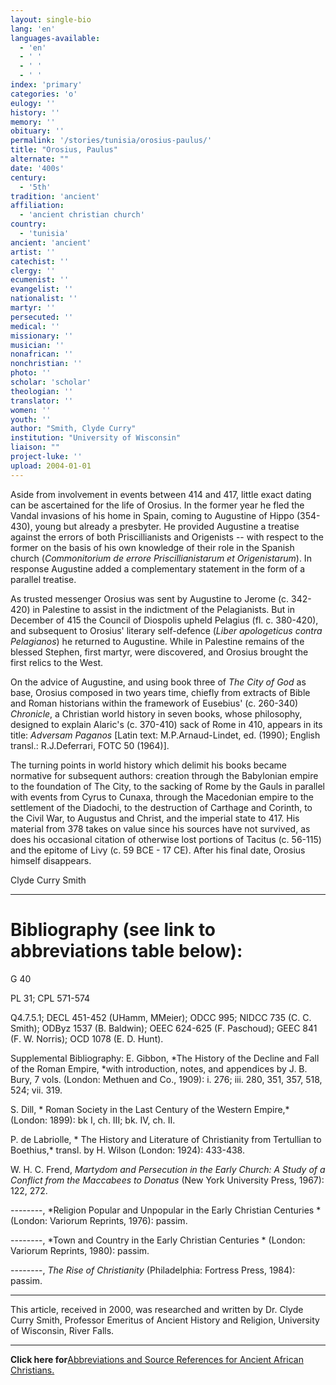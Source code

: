 ```yaml
---
layout: single-bio
lang: 'en'
languages-available:
  - 'en'
  - ' '
  - ' '
  - ' '
index: 'primary'
categories: 'o'
eulogy: ''
history: ''
memory: ''
obituary: ''
permalink: '/stories/tunisia/orosius-paulus/'
title: "Orosius, Paulus"
alternate: ""
date: '400s'
century:
  - '5th'
tradition: 'ancient'
affiliation:
  - 'ancient christian church'
country:
  - 'tunisia'
ancient: 'ancient'
artist: ''
catechist: ''
clergy: ''
ecumenist: ''
evangelist: ''
nationalist: ''
martyr: ''
persecuted: ''
medical: ''
missionary: ''
musician: ''
nonafrican: ''
nonchristian: ''
photo: ''
scholar: 'scholar'
theologian: ''
translator: ''
women: ''
youth: ''
author: "Smith, Clyde Curry"
institution: "University of Wisconsin"
liaison: ""
project-luke: ''
upload: 2004-01-01
---
```




Aside from involvement in events between 414 and 417, little exact dating can be ascertained for the life of Orosius.  In the former year he fled the Vandal invasions of his home in Spain, coming to Augustine of Hippo (354-430), young but already a presbyter.  He provided Augustine a treatise against the errors of both Priscillianists and Origenists -- with respect to the former on the basis of his own knowledge of their role in the Spanish church (*Commonitorium de errore Priscillianistarum et Origenistarum*).  In response Augustine added a complementary statement in the form of a parallel treatise.

As trusted messenger Orosius was sent by Augustine to Jerome (c. 342-420) in Palestine to assist in the indictment of the Pelagianists.  But in December of 415 the Council of Diospolis upheld Pelagius (fl. c. 380-420), and subsequent to Orosius' literary self-defence (*Liber apologeticus contra Pelagianos*) he returned to Augustine.  While in Palestine remains of the blessed Stephen, first martyr, were discovered, and Orosius brought the first relics to the West.

On the advice of Augustine, and using book three of *The City of God* as base, Orosius composed in two years time, chiefly from extracts of Bible and Roman historians within the framework of Eusebius' (c. 260-340) *Chronicle*, a Christian world history in seven books, whose philosophy, designed to explain Alaric's (c. 370-410) sack of Rome in 410, appears in its title:  *Adversam Paganos* [Latin text:  M.P.Arnaud-Lindet, ed. (1990); English transl.:  R.J.Deferrari, FOTC 50 (1964)].

The turning points in world history which delimit his books became normative for subsequent authors:  creation through the Babylonian empire to the foundation of The City, to the sacking of Rome by the Gauls in parallel with events from Cyrus to Cunaxa, through the Macedonian empire to the settlement of the Diadochi, to the destruction of Carthage and Corinth, to the Civil War, to Augustus and Christ, and the imperial state to 417.  His material from 378 takes on value since his sources have not survived, as does his occasional citation of otherwise lost portions of Tacitus (c. 56-115) and the epitome of Livy (c. 59 BCE - 17 CE).  After his final date, Orosius himself disappears.

Clyde Curry Smith

---

# Bibliography (see link to abbreviations table below):

G 40

PL 31; CPL 571-574

Q4.7.5.1; DECL 451-452 (UHamm, MMeier); ODCC 995; NIDCC 735 (C. C. Smith); ODByz 1537 (B. Baldwin); OEEC 624-625 (F. Paschoud); GEEC 841 (F. W. Norris); OCD 1078 (E. D. Hunt).

Supplemental Bibliography:
E. Gibbon, *The History of the Decline and Fall of the Roman Empire, *with introduction, notes, and appendices by J. B. Bury,  7 vols. (London: Methuen and Co., 1909): i. 276; iii. 280, 351, 357, 518, 524; vii. 319.

S. Dill, * Roman Society in the Last Century of the Western Empire,* (London: 1899): bk I, ch. III; bk. IV, ch. II.

P. de Labriolle, * The History and Literature of Christianity from Tertullian to Boethius,* transl. by H. Wilson (London: 1924): 433-438.

W. H. C. Frend, *Martydom and Persecution in the Early Church: A Study of a Conflict from the Maccabees to Donatus* (New York University Press, 1967): 122, 272.

--------,  *Religion Popular and Unpopular in the Early Christian Centuries * (London: Variorum Reprints, 1976): passim.

--------, *Town and Country in the Early Christian Centuries * (London: Variorum Reprints, 1980): passim.

--------,  *The Rise of Christianity* (Philadelphia: Fortress Press, 1984): passim.

---

This article, received in 2000, was researched and written by Dr. Clyde Curry Smith, Professor Emeritus of Ancient History and Religion, University of Wisconsin, River Falls.

---

**Click here for**[Abbreviations and Source References for Ancient African Christians.]({{site.url}}/resources/ancient-references/)
